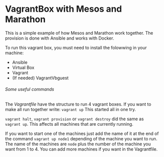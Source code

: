# VagrantBox with Mesos and Marathon
This is a simple example of how Mesos and Marathon work together.
The provision is done with Ansible and works with Docker.

To run this vagrant box, you must need to install the folowwing in your machine:

- Ansible
- Virtual Box
- Vagrant
- (If needed) VagrantVbguest


###### Some useful commands
The *Vagrantfile* have the structure to run 4 vagrant boxes. If you want to make all run together write:
`vagrant up`
This started all in one try.

`vagrant halt`, `vagrant provision` or `vagrant destroy` did the same as `vagrant up`. This affects all machines that are currently running.

If you want to start one of the machines just add the name of it at the end of the command `vagrant up node1` depending of the machine you want to run.
The name of the machines are `node` plus the number of the machine you want from 1 to 4.
You can add more machines if you want in the Vagrantfile.




